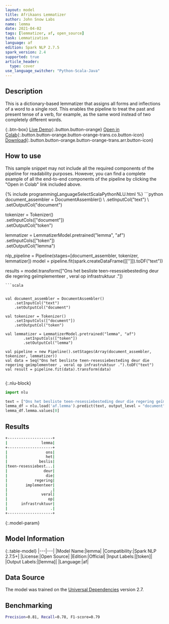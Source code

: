 ```yaml
---
layout: model
title: Afrikaans Lemmatizer
author: John Snow Labs
name: lemma
date: 2021-04-02
tags: [lemmatizer, af, open_source]
task: Lemmatization
language: af
edition: Spark NLP 2.7.5
spark_version: 2.4
supported: true
article_header:
  type: cover
use_language_switcher: "Python-Scala-Java"
---
```


## Description

This is a dictionary-based lemmatizer that assigns all forms and inflections of a word to a single root. This enables the pipeline to treat the past and present tense of a verb, for example, as the same word instead of two completely different words.

{:.btn-box}
[Live Demo](https://demo.johnsnowlabs.com/public/TEXT_PREPROCESSING/){:.button.button-orange}
[Open in Colab](https://colab.research.google.com/github/JohnSnowLabs/spark-nlp-workshop/blob/master/tutorials/streamlit_notebooks/TEXT_PREPROCESSING.ipynb){:.button.button-orange.button-orange-trans.co.button-icon}
[Download](https://s3.amazonaws.com/auxdata.johnsnowlabs.com/public/models/lemma_af_2.7.5_2.4_1617374543805.zip){:.button.button-orange.button-orange-trans.arr.button-icon}

## How to use

This sample snippet may not include all the required components of the pipeline for readability purposes. However, you can find a complete example of all the end-to-end components of the pipeline by clicking the "Open in Colab" link included above.




<div class="tabs-box" markdown="1">
{% include programmingLanguageSelectScalaPythonNLU.html %}
```python
document_assembler = DocumentAssembler() \
    .setInputCol("text") \
    .setOutputCol("document")

tokenizer = Tokenizer()\
    .setInputCols(["document"]) \
    .setOutputCol("token")

lemmatizer = LemmatizerModel.pretrained("lemma", "af") \
        .setInputCols(["token"]) \
        .setOutputCol("lemma")

nlp_pipeline = Pipeline(stages=[document_assembler, tokenizer, lemmatizer])
model = pipeline.fit(spark.createDataFrame([['']]).toDF("text"))

results = model.transform(["Ons het besliste teen-resessiebesteding deur die regering geïmplementeer , veral op infrastruktuur ."])
```
```scala


val document_assembler = DocumentAssembler()
    .setInputCol("text")
    .setOutputCol("document")

val tokenizer = Tokenizer()
    .setInputCols(["document"])
    .setOutputCol("token")

val lemmatizer = LemmatizerModel.pretrained("lemma", "af")
        .setInputCols(["token"])
        .setOutputCol("lemma")

val pipeline = new Pipeline().setStages(Array(document_assembler, tokenizer, lemmatizer))
val data = Seq("Ons het besliste teen-resessiebesteding deur die regering geïmplementeer , veral op infrastruktuur .").toDF("text")
val result = pipeline.fit(data).transform(data)


```

{:.nlu-block}
```python
import nlu

text = ["Ons het besliste teen-resessiebesteding deur die regering geïmplementeer , veral op infrastruktuur ."]
lemma_df = nlu.load('af.lemma').predict(text, output_level = "document")
lemma_df.lemma.values[0]
```
</div>

## Results

```bash
+--------------------+
|               lemma|
+--------------------+
|                 ons|
|                 het|
|              beslis|
|teen-resessiebest...|
|                deur|
|                 die|
|            regering|
|        implementeer|
|                   ,|
|               veral|
|                  op|
|      infrastruktuur|
|                   .|
+--------------------+
```

{:.model-param}
## Model Information

{:.table-model}
|---|---|
|Model Name:|lemma|
|Compatibility:|Spark NLP 2.7.5+|
|License:|Open Source|
|Edition:|Official|
|Input Labels:|[token]|
|Output Labels:|[lemma]|
|Language:|af|

## Data Source

The model was trained on the [Universal Dependencies](https://www.universaldependencies.org) version 2.7.

## Benchmarking

```bash
Precision=0.81, Recall=0.78, F1-score=0.79
```